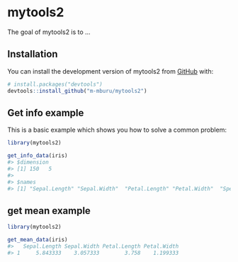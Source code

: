 
<!-- README.md is generated from README.Rmd. Please edit that file -->

# mytools2

<!-- badges: start -->
<!-- badges: end -->

The goal of mytools2 is to …

## Installation

You can install the development version of mytools2 from
[GitHub](https://github.com/) with:

``` r
# install.packages("devtools")
devtools::install_github("m-mburu/mytools2")
```

## Get info example

This is a basic example which shows you how to solve a common problem:

``` r
library(mytools2)

get_info_data(iris)
#> $dimension
#> [1] 150   5
#> 
#> $names
#> [1] "Sepal.Length" "Sepal.Width"  "Petal.Length" "Petal.Width"  "Species"
```

## get mean example

``` r
library(mytools2)

get_mean_data(iris)
#>   Sepal.Length Sepal.Width Petal.Length Petal.Width
#> 1     5.843333    3.057333        3.758    1.199333
```
